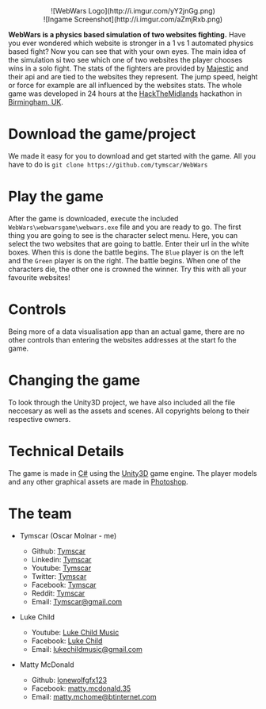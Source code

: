 <center>![WebWars Logo](http://i.imgur.com/yY2jnGg.png)</center>
<center>![Ingame Screenshot](http://i.imgur.com/aZmjRxb.png)</center>

**WebWars is a physics based simulation of two websites fighting.** Have you ever wondered which website is stronger in a 1 vs 1 automated physics based fight? Now you can see that with your own eyes. The main idea of the simulation si two see which one of two websites the player chooses wins in a solo fight. The stats of the fighters are provided by [Majestic](https://majestic.com/) and their api and are tied to the websites they represent. The jump speed, height or force for example are all influenced by the websites stats. The whole game was developed in 24 hours at the [HackTheMidlands](http://hackthemidlands.com/) hackathon in [Birmingham, UK](https://en.wikipedia.org/wiki/Birmingham).

# Download the game/project

We made it easy for you to download and get started with the game. All you have to do is `git clone https://github.com/tymscar/WebWars`

# Play the game

After the game is downloaded, execute the included `WebWars\webwarsgame\webwars.exe` file and you are ready to go.
The first thing you are going to see is the character select menu. Here, you can select the two websites that are going to battle. Enter their url in the white boxes.
When this is done the battle begins. The `Blue` player is on the left and the `Green` player is on the right. The battle begins. When one of the characters die, the other one is crowned the winner. Try this with all your favourite websites!

# Controls

Being more of a data visualisation app than an actual game, there are no other controls than entering the websites addresses at the start fo the game. 

# Changing the game

To look through the Unity3D project, we have also included all the file neccesary as well as the assets and scenes. All copyrights belong to their respective owners.

# Technical Details

The game is made in [C#](https://en.wikipedia.org/wiki/C_Sharp_(programming_language)) using the [Unity3D](https://unity3d.com/) game engine.
The player models and any other graphical assets are made in [Photoshop](www.adobe.com/Photoshop).

# The team

* Tymscar (Oscar Molnar - me)
  * Github: [Tymscar](https://www.github.com/tymscar)
  * Linkedin: [Tymscar](www.linkedin.com/in/tymscar)
  * Youtube: [Tymscar](http://www.youtube.com/tymscar)
  * Twitter: [Tymscar](https://www.twitter.com/tymscar)
  * Facebook: [Tymscar](https://www.facebook.com/tymscar)
  * Reddit: [Tymscar](https://www.reddit.com/u/tymscar)
  * Email: [Tymscar@gmail.com](mailto:tymscar@gmail.com)
  
* Luke Child
  * Youtube: [Luke Child Music](http://www.youtube.com/user/lukechildmusic)
  * Facebook: [Luke Child](https://www.facebook.com/luke.child.330)
  * Email: [lukechildmusic@gmail.com](mailto:lukechildmusic@gmail.com)
  
* Matty McDonald
  * Github: [lonewolfgfx123](https://github.com/lonewolfgfx123)
  * Facebook: [matty.mcdonald.35](https://www.facebook.com/matty.mcdonald.35)
  * Email: [matty.mchome@btinternet.com](mailto:matty.mchome@btinternet.com)
